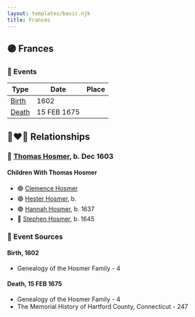 ```yaml
---
layout: templates/basic.njk
title: Frances
---
```

## 🟣 Frances

### 📆 Events

Type | Date | Place
------ | ------ | ------
[Birth](#event-55e703de-b491-4648-a97c-55ce44501774) | 1602 |
[Death](#event-de735e87-a231-4d81-90f5-a79482b0dbd3) | 15 FEB 1675 |

## 👩‍❤️‍👨 Relationships

### 🔵 [Thomas Hosmer](/people/7/70805658), b. Dec 1603

#### Children With Thomas Hosmer
* 🟣 [Clemence Hosmer](/people/3/36338636)
* 🟣 [Hester Hosmer](/people/8/80112068), b.
* 🟣 [Hannah Hosmer](/people/7/74814464), b. 1637
* 🔵 [Stephen Hosmer](/people/5/53717358), b. 1645
### 📰 Event Sources

#### <a id="event-55e703de-b491-4648-a97c-55ce44501774"></a> Birth, 1602
* Genealogy of the Hosmer Family  - 4

#### <a id="event-de735e87-a231-4d81-90f5-a79482b0dbd3"></a> Death, 15 FEB 1675
* Genealogy of the Hosmer Family  - 4
* The Memorial History of Hartford County, Connecticut  - 247